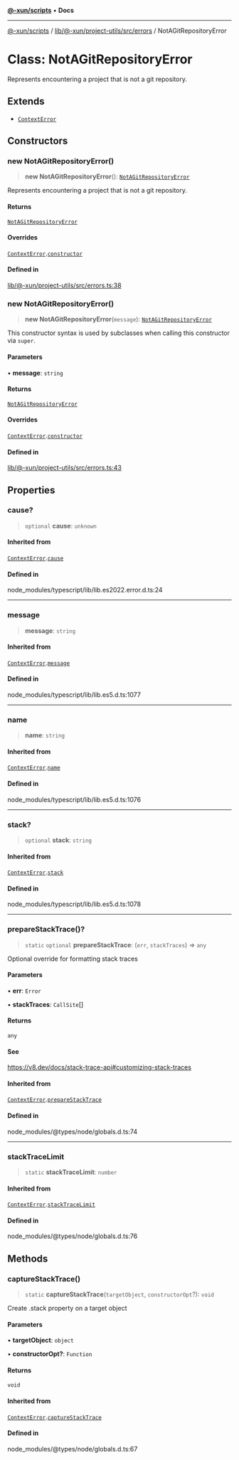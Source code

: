 [**@-xun/scripts**](../../../../../../README.md) • **Docs**

***

[@-xun/scripts](../../../../../../README.md) / [lib/@-xun/project-utils/src/errors](../README.md) / NotAGitRepositoryError

# Class: NotAGitRepositoryError

Represents encountering a project that is not a git repository.

## Extends

- [`ContextError`](ContextError.md)

## Constructors

### new NotAGitRepositoryError()

> **new NotAGitRepositoryError**(): [`NotAGitRepositoryError`](NotAGitRepositoryError.md)

Represents encountering a project that is not a git repository.

#### Returns

[`NotAGitRepositoryError`](NotAGitRepositoryError.md)

#### Overrides

[`ContextError`](ContextError.md).[`constructor`](ContextError.md#constructors)

#### Defined in

[lib/@-xun/project-utils/src/errors.ts:38](https://github.com/Xunnamius/xscripts/blob/ce701f3d57da9f82ee0036320bc62d5c51233011/lib/@-xun/project-utils/src/errors.ts#L38)

### new NotAGitRepositoryError()

> **new NotAGitRepositoryError**(`message`): [`NotAGitRepositoryError`](NotAGitRepositoryError.md)

This constructor syntax is used by subclasses when calling this constructor
via `super`.

#### Parameters

• **message**: `string`

#### Returns

[`NotAGitRepositoryError`](NotAGitRepositoryError.md)

#### Overrides

[`ContextError`](ContextError.md).[`constructor`](ContextError.md#constructors)

#### Defined in

[lib/@-xun/project-utils/src/errors.ts:43](https://github.com/Xunnamius/xscripts/blob/ce701f3d57da9f82ee0036320bc62d5c51233011/lib/@-xun/project-utils/src/errors.ts#L43)

## Properties

### cause?

> `optional` **cause**: `unknown`

#### Inherited from

[`ContextError`](ContextError.md).[`cause`](ContextError.md#cause)

#### Defined in

node\_modules/typescript/lib/lib.es2022.error.d.ts:24

***

### message

> **message**: `string`

#### Inherited from

[`ContextError`](ContextError.md).[`message`](ContextError.md#message)

#### Defined in

node\_modules/typescript/lib/lib.es5.d.ts:1077

***

### name

> **name**: `string`

#### Inherited from

[`ContextError`](ContextError.md).[`name`](ContextError.md#name)

#### Defined in

node\_modules/typescript/lib/lib.es5.d.ts:1076

***

### stack?

> `optional` **stack**: `string`

#### Inherited from

[`ContextError`](ContextError.md).[`stack`](ContextError.md#stack)

#### Defined in

node\_modules/typescript/lib/lib.es5.d.ts:1078

***

### prepareStackTrace()?

> `static` `optional` **prepareStackTrace**: (`err`, `stackTraces`) => `any`

Optional override for formatting stack traces

#### Parameters

• **err**: `Error`

• **stackTraces**: `CallSite`[]

#### Returns

`any`

#### See

https://v8.dev/docs/stack-trace-api#customizing-stack-traces

#### Inherited from

[`ContextError`](ContextError.md).[`prepareStackTrace`](ContextError.md#preparestacktrace)

#### Defined in

node\_modules/@types/node/globals.d.ts:74

***

### stackTraceLimit

> `static` **stackTraceLimit**: `number`

#### Inherited from

[`ContextError`](ContextError.md).[`stackTraceLimit`](ContextError.md#stacktracelimit)

#### Defined in

node\_modules/@types/node/globals.d.ts:76

## Methods

### captureStackTrace()

> `static` **captureStackTrace**(`targetObject`, `constructorOpt`?): `void`

Create .stack property on a target object

#### Parameters

• **targetObject**: `object`

• **constructorOpt?**: `Function`

#### Returns

`void`

#### Inherited from

[`ContextError`](ContextError.md).[`captureStackTrace`](ContextError.md#capturestacktrace)

#### Defined in

node\_modules/@types/node/globals.d.ts:67
